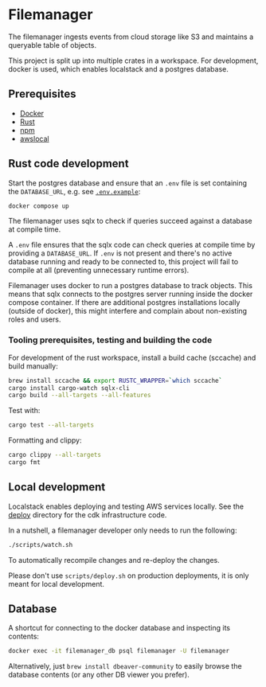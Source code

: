 # Filemanager

The filemanager ingests events from cloud storage like S3 and maintains a queryable table of objects.

This project is split up into multiple crates in a workspace. For development, docker is used, which enables localstack and a postgres database.

## Prerequisites

- [Docker](https://docs.docker.com/get-docker/)
- [Rust](https://www.rust-lang.org/tools/install)
- [npm](https://www.npmjs.com/get-npm)
- [awslocal](https://github.com/localstack/awscli-local)

## Rust code development

Start the postgres database and ensure that an `.env` file is set containing the `DATABASE_URL`, e.g. see [`.env.example`][env-example]:

```sh
docker compose up
```

The filemanager uses sqlx to check if queries succeed against a database at compile time.

A `.env` file ensures that the sqlx code can check queries at compile time by providing a `DATABASE_URL`. If `.env` is not present and there's no active database running and ready to be connected to, this project will fail to compile at all (preventing unnecessary runtime errors).

Filemanager uses docker to run a postgres database to track objects. This means that sqlx connects to the postgres server
running inside the docker compose container. If there are additional postgres installations locally (outside of docker),
this might interfere and complain about non-existing roles and users.

### Tooling prerequisites, testing and building the code

For development of the rust workspace, install a build cache (sccache) and build manually:

```sh
brew install sccache && export RUSTC_WRAPPER=`which sccache`
cargo install cargo-watch sqlx-cli
cargo build --all-targets --all-features
```

Test with:

```sh
cargo test --all-targets
```

Formatting and clippy:

```sh
cargo clippy --all-targets
cargo fmt
```

## Local development

Localstack enables deploying and testing AWS services locally. See the [deploy][deploy] directory
for the cdk infrastructure code.

In a nutshell, a filemanager developer only needs to run the following:

```sh
./scripts/watch.sh
```
To automatically recompile changes and re-deploy the changes.

Please don't use `scripts/deploy.sh` on production deployments, it is only meant for local development.

## Database

A shortcut for connecting to the docker database and inspecting its contents:

```bash
docker exec -it filemanager_db psql filemanager -U filemanager
```

Alternatively, just `brew install dbeaver-community` to easily browse the database contents (or any other DB viewer you prefer).

[deploy]: ./deploy
[env-example]: .env.example